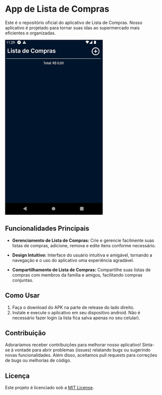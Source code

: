 # App de Lista de Compras

Este é o repositório oficial do aplicativo de Lista de Compras. Nosso aplicativo é projetado para tornar suas idas ao supermercado mais eficientes e organizadas.

![Gif Mobile](.github/mobile.gif)

<!--
Possível melhoria:
  - marcar itens já coletados (ou tachar os itens que tiverem com preço e deixar "normal" os que tiverem sem preço)  
-->

## Funcionalidades Principais

- **Gerenciamento de Lista de Compras:** Crie e gerencie facilmente suas listas de compras, adicione, remova e edite itens conforme necessário.

- **Design Intuitivo:** Interface do usuário intuitiva e amigável, tornando a navegação e o uso do aplicativo uma experiência agradável.

- **Compartilhamento de Lista de Compras:** Compartilhe suas listas de compras com membros da família e amigos, facilitando compras conjuntas.

## Como Usar

1. Faça o download do APK na parte de release do lado direito.
2. Instale e execute o aplicativo em seu dispositivo android. Não é necessário fazer login (a lista fica salva apenas no seu celular).

## Contribuição

Adoraríamos receber contribuições para melhorar nosso aplicativo! Sinta-se à vontade para abrir problemas (issues) relatando bugs ou sugerindo novas funcionalidades. Além disso, aceitamos pull requests para correções de bugs ou melhorias de código.

## Licença

Este projeto é licenciado sob a [MIT License](LICENSE).
